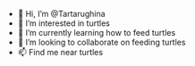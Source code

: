 - 👋 Hi, I’m @Tartarughina
- 👀 I’m interested in turtles
- 🌱 I’m currently learning how to feed turtles
- 💞️ I’m looking to collaborate on feeding turtles
- 📫 Find me near turtles

<!---
Tartarughina/Tartarughina is a ✨ special ✨ repository because its `README.md` (this file) appears on your GitHub profile.
You can click the Preview link to take a look at your changes.
--->

